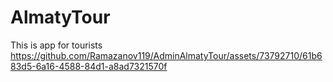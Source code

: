 # AlmatyTour
This is app for tourists
https://github.com/Ramazanov119/AdminAlmatyTour/assets/73792710/61b683d5-6a16-4588-84d1-a8ad7321570f
